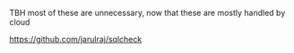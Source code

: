 TBH most of these are unnecessary, now that these are mostly handled by cloud

https://github.com/jarulraj/sqlcheck